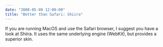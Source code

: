 ```yaml
---
date: "2008-05-09 12:00:00"
title: "Better than Safari: Shiira"
---
```




If you are running MacOS and use the Safari browser, I suggest you have a look at Shiira. It uses the same underlying engine (WebKit), but provides a superior skin. 

